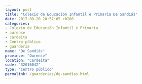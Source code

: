 ```yaml
---
layout: post
title: "Colexio de Educación Infantil e Primaria De Sandiás"
date: 2017-09-20 20:57:05 +0200
categories:
- Colexio de Educación Infantil e Primaria
- ourense
- cardeita
- Centro público
- guarderia
name: "De Sandiás"
province: "Ourense"
location: "Cardeita"
code: "32016042"
type: "Centro público"
permalink: /guarderias/de-sandias.html
---
```

